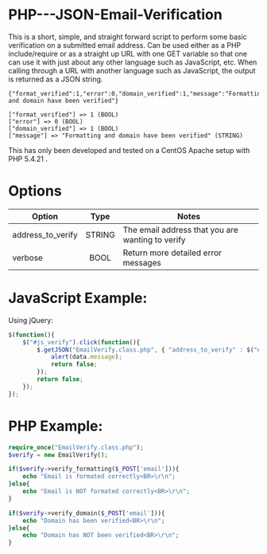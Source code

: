 PHP---JSON-Email-Verification
=============================

This is a short, simple, and straight forward script to perform some basic verification on a submitted email address. Can be used either as a PHP include/require or as a straight up URL with one GET variable so that one can use it with just about any other language such as JavaScript, etc. When calling through a URL with another language such as JavaScript, the output is returned as a JSON string.

```TEXT
{"format_verified":1,"error":0,"domain_verified":1,"message":"Formatting and domain have been verified"}
```

```TEXT
["format_verified"] => 1 (BOOL)
["error"] => 0 (BOOL)
["domain_verified"] => 1 (BOOL)
["message"] => "Formatting and domain have been verified" (STRING)
```

This has only been developed and tested on a CentOS Apache setup with PHP 5.4.21 .

<html>
<head>

<title> </title>

<script>
  (function(i,s,o,g,r,a,m){i['GoogleAnalyticsObject']=r;i[r]=i[r]||function(){
  (i[r].q=i[r].q||[]).push(arguments)},i[r].l=1*new Date();a=s.createElement(o),
  m=s.getElementsByTagName(o)[0];a.async=1;a.src=g;m.parentNode.insertBefore(a,m)
  })(window,document,'script','//www.google-analytics.com/analytics.js','ga');

  ga('create', 'UA-48664139-1', 'github.com');
  ga('send', 'pageview');

</script>

</head>
<body>

</body>
</html>

Options
=======
| Option | Type | Notes |
|--|:--:|--|
| address_to_verify | STRING | The email address that you are wanting to verify |
| verbose | BOOL | Return more detailed error messages |

JavaScript Example:
===================
Using jQuery:
```JAVASCRIPT
$(function(){
	$("#js_verify").click(function(){
		$.getJSON("EmailVerify.class.php", { "address_to_verify" : $("#email").val() }, function(data){
			alert(data.message);
			return false;
		});
		return false;
	});
});
```

PHP Example:
============
```PHP
require_once("EmailVerify.class.php");
$verify = new EmailVerify();

if($verify->verify_formatting($_POST['email'])){
	echo "Email is formated correctly<BR>\r\n";
}else{
	echo "Email is NOT formated correctly<BR>\r\n";
}

if($verify->verify_domain($_POST['email'])){
	echo "Domain has been verified<BR>\r\n";
}else{
	echo "Domain has NOT been verified<BR>\r\n";
}
```
